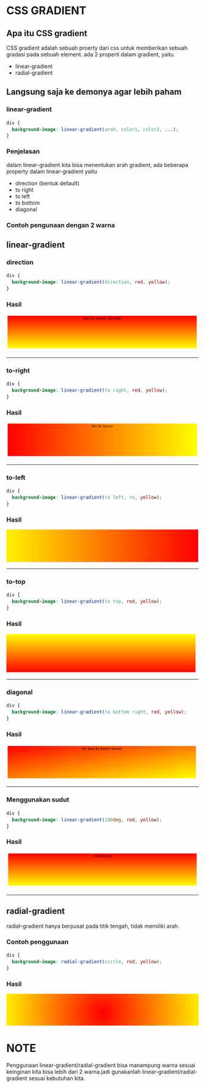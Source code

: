 # CSS GRADIENT

## Apa itu CSS gradient

CSS gradient adalah sebuah proerty dari css untuk memberikan sebuah gradasi pada sebuah element. ada 2 properti dalam gradient, yaitu

- linear-gradient
- radial-gradient

## Langsung saja ke demonya agar lebih paham

### linear-gradient

```css
div {
  background-image: linear-gradient(arah, color1, color2, ...);
}
```

### Penjelasan

dalam linear-gradient kita bisa menentukan arah gradient, ada beberapa property dalam linear-gradient yaitu

- direction (bentuk default)
- to right
- to left
- to bottom
- diagonal

### Contoh pengunaan dengan 2 warna

## linear-gradient

### direction

```css
div {
  background-image: linear-gradient(direction, red, yellow);
}
```

### Hasil

![CSS Gradient](gradientdefault.png)

---

### to-right

```css
div {
  background-image: linear-gradient(to right, red, yellow);
}
```

### Hasil

![CSS Gradient](gradient-to-right.png)

---

### to-left

```css
div {
  background-image: linear-gradient(to left, re, yellow);
}
```

### Hasil

![CSS Gradient](gradient-to-left.png)

---

### to-top

```css
div {
  background-image: linear-gradient(to top, red, yellow);
}
```

### Hasil

![CSS Gradient](to-top.png)

---

### diagonal

```css
div {
  background-image: linear-gradient(to bottom right, red, yellow);
}
```

### Hasil

![CSS Gradient](gradient-diagonal.png)

---

### Menggunakan sudut

```css
div {
  background-image: linear-gradient(180deg, red, yellow);
}
```

### Hasil

![CSS Gradient](sudut.png)

---

## radial-gradient

radial-gradient hanya berpusat pada titik tengah, tidak memiliki arah.

### Contoh penggunaan

```css
div {
  background-image: radial-gradient(circle, red, yellow);
}
```

### Hasil

![CSS Gradient](radial-gradient.png)

# NOTE

Penggunaan linear-gradient/radial-gradient bisa manampung warna sesuai keinginan kita bisa lebih dari 2 warna.jadi gunakanlah linear-gradient/radial-gradient sesuai kebutuhan kita.
